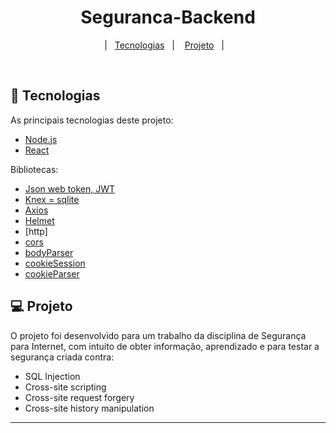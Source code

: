 <h1 align="center">
    Seguranca-Backend
</h1>

<p align="center">
  |&nbsp;&nbsp;&nbsp;<a href="#rocket-tecnologias">Tecnologias</a>&nbsp;&nbsp;&nbsp;|&nbsp;&nbsp;&nbsp;
  <a href="#-projeto">Projeto</a>&nbsp;&nbsp;&nbsp;|&nbsp;&nbsp;&nbsp;
</p>

<br>

## :rocket: Tecnologias

As principais tecnologias deste projeto:

- [Node.js](https://nodejs.org/en/)
- [React](https://reactjs.org)

Bibliotecas:
- [Json web token, JWT](https://www.npmjs.com/package/jsonwebtoken)
- [Knex = sqlite](http://knexjs.org/)
- [Axios](https://www.npmjs.com/package/axios)
- [Helmet](https://www.npmjs.com/package/helmet)
- [http] 
- [cors](https://www.npmjs.com/package/cors)
- [bodyParser](https://www.npmjs.com/package/body-parser)
- [cookieSession](https://www.npmjs.com/package/cookie-session)
- [cookieParser](https://www.npmjs.com/package/cookie-parser)



## 💻 Projeto

O projeto foi desenvolvido para um trabalho da disciplina de Segurança para Internet, com intuito de obter informação, aprendizado e para testar a segurança criada contra:

- SQL Injection
- Cross-site scripting
- Cross-site request forgery
- Cross-site history manipulation

---
